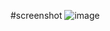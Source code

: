 #screenshot
![image](https://user-images.githubusercontent.com/37826183/124372722-1df3cc80-dcaa-11eb-8d32-5c7e1891a2dc.png)
